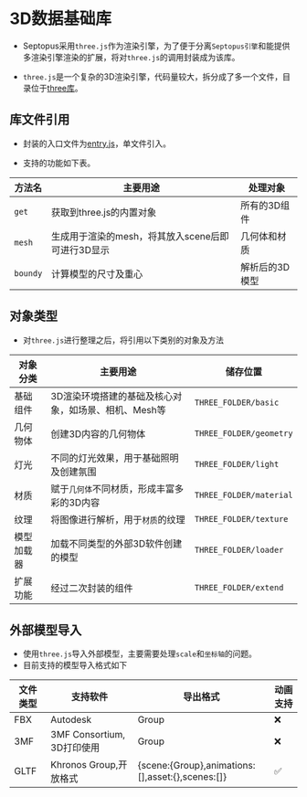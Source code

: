 # 3D数据基础库

* Septopus采用`three.js`作为渲染引擎，为了便于分离`Septopus引擎`和能提供多渲染引擎渲染的扩展，将对`three.js`的调用封装成为该库。

* `three.js`是一个复杂的3D渲染引擎，代码量较大，拆分成了多一个文件，目录位于[three库](../../three/)。

## 库文件引用

* 封装的入口文件为[entry.js](../../three/entry.js)，单文件引入。

* 支持的功能如下表。

|  方法名   | 主要用途  |  处理对象  |
|  ----  | ----  | ----  |
|  `get`  | 获取到three.js的内置对象  | 所有的3D组件  |
|  `mesh`  | 生成用于渲染的mesh，将其放入scene后即可进行3D显示  | 几何体和材质  |
|  `boundy`  | 计算模型的尺寸及重心  | 解析后的3D模型  |

## 对象类型

* 对`three.js`进行整理之后，将引用以下类别的对象及方法

|  对象分类   | 主要用途  | 储存位置  |
|  ----  | ----  | ----  |
|  基础组件  | 3D渲染环境搭建的基础及核心对象，如场景、相机、Mesh等  | `THREE_FOLDER/basic`  |
|  几何物体  | 创建3D内容的几何物体  | `THREE_FOLDER/geometry`  |
|  灯光  |  不同的灯光效果，用于基础照明及创建氛围 | `THREE_FOLDER/light`  |
|  材质  |  赋于`几何体`不同材质，形成丰富多彩的3D内容  | `THREE_FOLDER/material`  |
|  纹理  |  将图像进行解析，用于`材质`的纹理  | `THREE_FOLDER/texture`  |
|  模型加载器  |  加载不同类型的外部3D软件创建的模型 | `THREE_FOLDER/loader`  |
|  扩展功能  |  经过二次封装的组件 | `THREE_FOLDER/extend`  |

## 外部模型导入

* 使用`three.js`导入外部模型，主要需要处理`scale`和`坐标轴`的问题。
* 目前支持的模型导入格式如下

|  文件类型   | 支持软件  | 导出格式  | 动画支持 |
|  ----  | ----  | ---- | ---- |
|  FBX   |  Autodesk | Group  | ❌ |
|  3MF   |  3MF Consortium, 3D打印使用 | Group  | ❌ |
|  GLTF   |  Khronos Group,开放格式 | {scene:{Group},animations:[],asset:{},scenes:[]}  | ✅ |